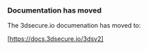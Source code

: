 ### Documentation has moved
The 3dsecure.io documenation has moved to:

[https://docs.3dsecure.io/3dsv2]
